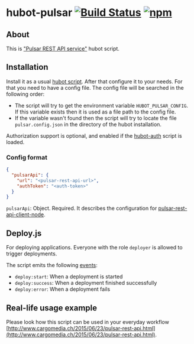 hubot-pulsar [![Build Status](https://img.shields.io/travis/cargomedia/hubot-pulsar/master.svg)](https://travis-ci.org/cargomedia/hubot-pulsar) [![npm](https://img.shields.io/npm/v/hubot-pulsar.svg)](https://www.npmjs.com/package/hubot-pulsar)
============

## About

This is ["Pulsar REST API service"](https://github.com/cargomedia/pulsar-rest-api) hubot script.

## Installation
Install it as a usual [hubot script](https://github.com/github/hubot/tree/master/docs#scripting). After that configure it to your needs. For that you need to have a config file. The config file will be searched in the following order:
* The script will try to get the environment variable `HUBOT_PULSAR_CONFIG`. If this variable exists then it is used as a file path to the config file.
* If the variable wasn't found then the script will try to locate the file `pulsar.config.json` in the directory of the hubot installation.

Authorization support is optional, and enabled if the [hubot-auth](https://github.com/hubot-scripts/hubot-auth) script is loaded.

### Config format
```json
{
  "pulsarApi": {
    "url": "<pulsar-rest-api-url>",
    "authToken": "<auth-token>"
  }
}
```

`pulsarApi`: Object. Required. It describes the configuration for [pulsar-rest-api-client-node](https://github.com/cargomedia/pulsar-rest-api-client-node).

## Deploy.js
For deploying applications.
Everyone with the role `deployer` is allowed to trigger deployments.

The script emits the following [events](https://github.com/github/hubot/blob/master/docs/scripting.md#events):
- `deploy:start`: When a deployment is started
- `deploy:success`: When a deployment finished successfully
- `deploy:error`: When a deployment fails

## Real-life usage example
Please look how this script can be used in your everyday workflow [http://www.cargomedia.ch/2015/06/23/pulsar-rest-api.html](http://www.cargomedia.ch/2015/06/23/pulsar-rest-api.html).
